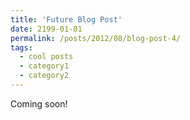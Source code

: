 ```yaml
---
title: 'Future Blog Post'
date: 2199-01-01
permalink: /posts/2012/08/blog-post-4/
tags:
  - cool posts
  - category1
  - category2
---
```

<!-- This post will show up by default. To disable scheduling of future posts, edit `config.yml` and set `future: false`. -->

Coming soon!
